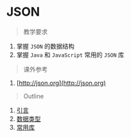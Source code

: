 # JSON

> 教学要求

1. 掌握 `JSON` 的数据结构
2. 掌握 `Java` 和 `JavaScript` 常用的 `JSON` 库

> 课外参考

1. [http://json.org](http://json.org)

> Outline

1. [引言](intro.md)
2. [数据类型](data_fromat.md)
3. [常用库](lib.md)